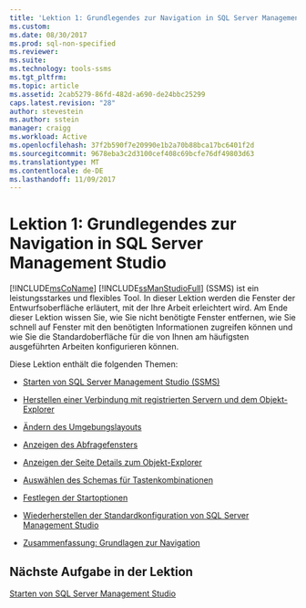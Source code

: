 ```yaml
---
title: 'Lektion 1: Grundlegendes zur Navigation in SQL Server Management Studio | Microsoft-Dokumentation'
ms.custom: 
ms.date: 08/30/2017
ms.prod: sql-non-specified
ms.reviewer: 
ms.suite: 
ms.technology: tools-ssms
ms.tgt_pltfrm: 
ms.topic: article
ms.assetid: 2cab5279-86fd-482d-a690-de24bbc25299
caps.latest.revision: "28"
author: stevestein
ms.author: sstein
manager: craigg
ms.workload: Active
ms.openlocfilehash: 37f2b590f7e20990e1b2a70b88bca17bc6401f2d
ms.sourcegitcommit: 9678eba3c2d3100cef408c69bcfe76df49803d63
ms.translationtype: MT
ms.contentlocale: de-DE
ms.lasthandoff: 11/09/2017
---
```

# <a name="lesson-1-basic-navigation-in-sql-server-management-studio"></a>Lektion 1: Grundlegendes zur Navigation in SQL Server Management Studio
[!INCLUDE[msCoName](../../includes/msconame-md.md)] [!INCLUDE[ssManStudioFull](../../includes/ssmanstudiofull-md.md)] (SSMS) ist ein leistungsstarkes und flexibles Tool. In dieser Lektion werden die Fenster der Entwurfsoberfläche erläutert, mit der Ihre Arbeit erleichtert wird. Am Ende dieser Lektion wissen Sie, wie Sie nicht benötigte Fenster entfernen, wie Sie schnell auf Fenster mit den benötigten Informationen zugreifen können und wie Sie die Standardoberfläche für die von Ihnen am häufigsten ausgeführten Arbeiten konfigurieren können.  
  
Diese Lektion enthält die folgenden Themen:  
  
-   [Starten von SQL Server Management Studio (SSMS)](lesson-1-1-start-sql-server-management-studio.md)  
  
-   [Herstellen einer Verbindung mit registrierten Servern und dem Objekt-Explorer](lesson-1-2-connect-with-registered-servers-and-object-explorer.md)  
  
-   [Ändern des Umgebungslayouts](lesson-1-3-change-the-environment-layout.md)  
  
-   [Anzeigen des Abfragefensters](lesson-1-4-display-the-query-window.md)  
  
-   [Anzeigen der Seite Details zum Objekt-Explorer](lesson-1-5-show-the-object-explorer-details-page.md)  
  
-   [Auswählen des Schemas für Tastenkombinationen](lesson-1-6-select-the-keyboard-shortcut-scheme.md)  
  
-   [Festlegen der Startoptionen](lesson-1-7-set-the-startup-options.md) 
  
-   [Wiederherstellen der Standardkonfiguration von SQL Server Management Studio](lesson-1-8-restore-the-default-sql-server-management-studio-configuration.md)  
  
-   [Zusammenfassung: Grundlagen zur Navigation](lesson-1-9-summary-basic-navigation.md)  
  
## <a name="next-task-in-lesson"></a>Nächste Aufgabe in der Lektion  
[Starten von SQL Server Management Studio](lesson-1-1-start-sql-server-management-studio.md)  
  
  
  

